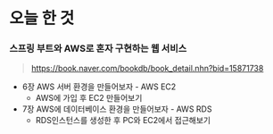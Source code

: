 # 오늘 한 것

### 스프링 부트와 AWS로 혼자 구현하는 웹 서비스

> https://book.naver.com/bookdb/book_detail.nhn?bid=15871738

- 6장 AWS 서버 환경을 만들어보자 - AWS EC2
  - AWS에 가입 후 EC2 만들어보기
- 7장 AWS에 데이터베이스 환경을 만들어보자 - AWS RDS
  - RDS인스턴스를 생성한 후 PC와 EC2에서 접근해보기
